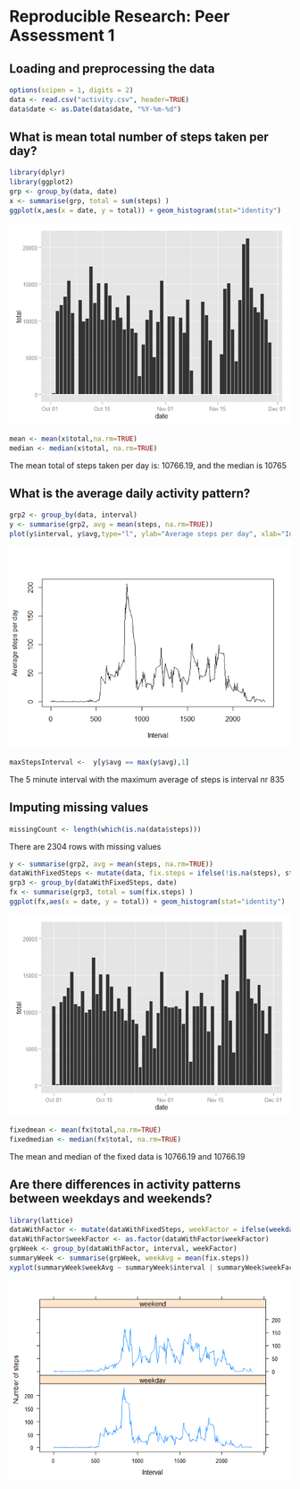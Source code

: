 # Reproducible Research: Peer Assessment 1


## Loading and preprocessing the data


```r
options(scipen = 1, digits = 2)
data <- read.csv("activity.csv", header=TRUE)
data$date <- as.Date(data$date, "%Y-%m-%d")
```

## What is mean total number of steps taken per day?


```r
library(dplyr)
library(ggplot2)
grp <- group_by(data, date)
x <- summarise(grp, total = sum(steps) )
ggplot(x,aes(x = date, y = total)) + geom_histogram(stat="identity")
```

![](PA1_template_files/figure-html/unnamed-chunk-2-1.png) 

```r
mean <- mean(x$total,na.rm=TRUE)
median <- median(x$total, na.rm=TRUE)
```

The mean total of steps taken per day is: 10766.19, and the median is 10765

## What is the average daily activity pattern?


```r
grp2 <- group_by(data, interval)
y <- summarise(grp2, avg = mean(steps, na.rm=TRUE))
plot(y$interval, y$avg,type="l", ylab="Average steps per day", xlab="Interval")
```

![](PA1_template_files/figure-html/unnamed-chunk-3-1.png) 

```r
maxStepsInterval <-  y[y$avg == max(y$avg),1]
```

The 5 minute interval with the maximum average of steps is interval nr 835

## Imputing missing values



```r
missingCount <- length(which(is.na(data$steps)))
```

There are 2304 rows with missing values


```r
y <- summarise(grp2, avg = mean(steps, na.rm=TRUE))
dataWithFixedSteps <- mutate(data, fix.steps = ifelse(!is.na(steps), steps, y$avg)) 
grp3 <- group_by(dataWithFixedSteps, date)
fx <- summarise(grp3, total = sum(fix.steps) )
ggplot(fx,aes(x = date, y = total)) + geom_histogram(stat="identity")
```

![](PA1_template_files/figure-html/unnamed-chunk-5-1.png) 


```r
fixedmean <- mean(fx$total,na.rm=TRUE)
fixedmedian <- median(fx$total, na.rm=TRUE)
```

The mean and median of the fixed data is 10766.19  and 10766.19


## Are there differences in activity patterns between weekdays and weekends?



```r
library(lattice)
dataWithFactor <- mutate(dataWithFixedSteps, weekFactor = ifelse(weekdays(date) %in% c("Saturday", "Sunday"), "weekend","weekday"))
dataWithFactor$weekFactor <- as.factor(dataWithFactor$weekFactor)
grpWeek <- group_by(dataWithFactor, interval, weekFactor)
summaryWeek <- summarise(grpWeek, weekAvg = mean(fix.steps))
xyplot(summaryWeek$weekAvg ~ summaryWeek$interval | summaryWeek$weekFactor, layout = c(1,2), xlab="Interval", ylab="Number of steps",type="l")
```

![](PA1_template_files/figure-html/unnamed-chunk-7-1.png) 

